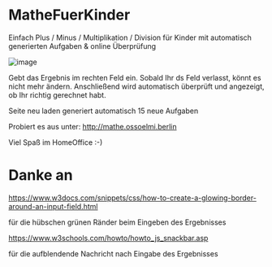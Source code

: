# MatheFuerKinder
Einfach Plus / Minus / Multiplikation / Division für Kinder mit automatisch generierten Aufgaben &amp; online Überprüfung

![image](https://user-images.githubusercontent.com/11231051/152844415-b0512a11-b296-4a0e-a570-6a795c06e7d2.png)

Gebt das Ergebnis im rechten Feld ein. Sobald Ihr ds Feld verlasst, könnt es nicht mehr ändern. Anschließend wird automatisch überprüft und angezeigt, ob Ihr richtig gerechnet habt.

Seite neu laden generiert automatisch 15 neue Aufgaben

Probiert es aus unter: http://mathe.ossoelmi.berlin

Viel Spaß im HomeOffice :-)

# Danke an

https://www.w3docs.com/snippets/css/how-to-create-a-glowing-border-around-an-input-field.html

für die hübschen grünen Ränder beim Eingeben des Ergebnisses


https://www.w3schools.com/howto/howto_js_snackbar.asp

für die aufblendende Nachricht nach Eingabe des Ergebnisses
